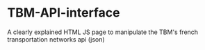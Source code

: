 # TBM-API-interface
A clearly explained HTML JS page to manipulate the TBM's french transportation networks api (json)
